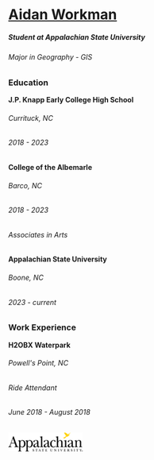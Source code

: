 # [Aidan Workman](mailto:workmanam1@appstate.edu)
##### Student at Appalachian State University
###### Major in Geography - GIS

### Education
**J.P. Knapp Early College High School**
###### Currituck, NC
###### 2018 - 2023
**College of the Albemarle**
###### Barco, NC
###### 2018 - 2023
###### Associates in Arts
**Appalachian State University**
###### Boone, NC
###### 2023 - current
### Work Experience
**H2OBX Waterpark**
###### Powell's Point, NC
###### Ride Attendant
###### June 2018 - August 2018


<img src="img/Appalachian_State_University_logo.png" width="150"/>


